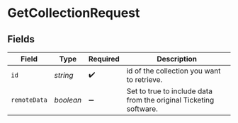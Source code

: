 # GetCollectionRequest


## Fields

| Field                                                             | Type                                                              | Required                                                          | Description                                                       |
| ----------------------------------------------------------------- | ----------------------------------------------------------------- | ----------------------------------------------------------------- | ----------------------------------------------------------------- |
| `id`                                                              | *string*                                                          | :heavy_check_mark:                                                | id of the collection you want to retrieve.                        |
| `remoteData`                                                      | *boolean*                                                         | :heavy_minus_sign:                                                | Set to true to include data from the original Ticketing software. |